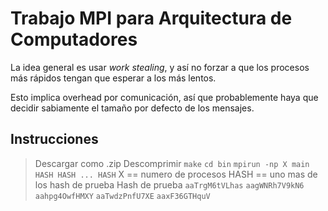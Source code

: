 # Trabajo MPI para Arquitectura de Computadores

La idea general es usar *work stealing*, y así no forzar a que los procesos más
rápidos tengan que esperar a los más lentos.

Esto implica overhead por comunicación, así que probablemente haya que decidir
sabiamente el tamaño por defecto de los mensajes.

## Instrucciones
> Descargar como .zip
> Descomprimir
> ```make```
> ```cd bin```
> ```mpirun -np X main HASH HASH ... HASH``` X == numero de procesos  HASH == uno mas de los hash de prueba
> Hash de prueba 
  >```aaTrgM6tVLhas``` 
  >```aagWNRh7V9kN6``` 
  >```aahpg4OwfHMXY``` 
  >```aaTwdzPnfU7XE``` 
  >```aaxF36GTHquV```
